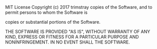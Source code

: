 MIT License
Copyright (c) 2017 trimstray
copies of the Software, and to permit persons to whom the Software is

copies or substantial portions of the Software.

THE SOFTWARE IS PROVIDED "AS IS", WITHOUT WARRANTY OF ANY KIND, EXPRESS OR
FITNESS FOR A PARTICULAR PURPOSE AND NONINFRINGEMENT. IN NO EVENT SHALL THE
SOFTWARE.
